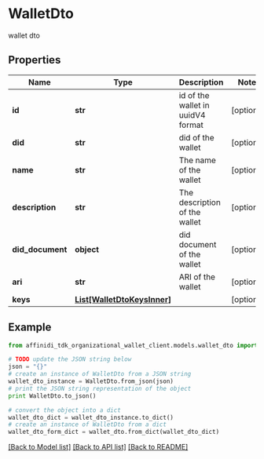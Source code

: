 # WalletDto

wallet dto

## Properties

| Name             | Type                                                  | Description                       | Notes      |
| ---------------- | ----------------------------------------------------- | --------------------------------- | ---------- |
| **id**           | **str**                                               | id of the wallet in uuidV4 format | [optional] |
| **did**          | **str**                                               | did of the wallet                 | [optional] |
| **name**         | **str**                                               | The name of the wallet            | [optional] |
| **description**  | **str**                                               | The description of the wallet     | [optional] |
| **did_document** | **object**                                            | did document of the wallet        | [optional] |
| **ari**          | **str**                                               | ARI of the wallet                 | [optional] |
| **keys**         | [**List[WalletDtoKeysInner]**](WalletDtoKeysInner.md) |                                   | [optional] |

## Example

```python
from affinidi_tdk_organizational_wallet_client.models.wallet_dto import WalletDto

# TODO update the JSON string below
json = "{}"
# create an instance of WalletDto from a JSON string
wallet_dto_instance = WalletDto.from_json(json)
# print the JSON string representation of the object
print WalletDto.to_json()

# convert the object into a dict
wallet_dto_dict = wallet_dto_instance.to_dict()
# create an instance of WalletDto from a dict
wallet_dto_form_dict = wallet_dto.from_dict(wallet_dto_dict)
```

[[Back to Model list]](../README.md#documentation-for-models) [[Back to API list]](../README.md#documentation-for-api-endpoints) [[Back to README]](../README.md)
